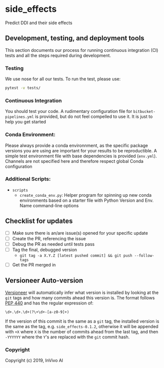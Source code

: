 side_effects
==============================

Predict DDI and their side effects


## Development, testing, and deployment tools

This section documents our process for running continuous integration (CI) tests and all the steps required during development.  

### Testing

We use nose for all our tests. To run the test, please use:

```bash
pytest -v tests/
```

### Continuous Integration

You should test your code. A rudimentary configuration file for `bitbucket-pipelines.yml` is provided, but do not feel compelled to use it. It is just to help you get started


### Conda Environment:

Please always provide a conda environnment, as the specific package versions you are using are important for your results to be reproductible. A simple test environment file with base dependencies is provided (`env.yml`). Channels are not specified here and therefore respect global Conda configuration

  
### Additional Scripts:

* `scripts`
  * `create_conda_env.py`: Helper program for spinning up new conda environments based on a starter file with Python Version and Env. Name command-line options


## Checklist for updates
- [ ] Make sure there is an/are issue(s) opened for your specific update
- [ ] Create the PR, referencing the issue
- [ ] Debug the PR as needed until tests pass
- [ ] Tag the final, debugged version 
   *  `git tag -a X.Y.Z [latest pushed commit] && git push --follow-tags`
- [ ] Get the PR merged in

## Versioneer Auto-version
[Versioneer](https://github.com/warner/python-versioneer) will automatically infer what version 
is installed by looking at the `git` tags and how many commits ahead this version is. The format follows 
[PEP 440](https://www.python.org/dev/peps/pep-0440/) and has the regular expression of:
```regexp
\d+.\d+.\d+(?\+\d+-[a-z0-9]+)
```
If the version of this commit is the same as a `git` tag, the installed version is the same as the tag, 
e.g. `side_effects-0.1.2`, otherwise it will be appended with `+X` where `X` is the number of commits 
ahead from the last tag, and then `-YYYYYY` where the `Y`'s are replaced with the `git` commit hash.


### Copyright

Copyright (c) 2019, InVivo AI

